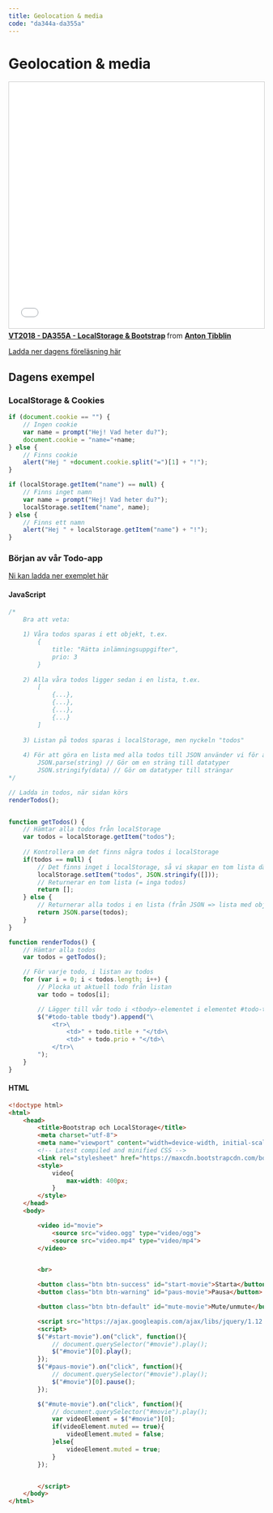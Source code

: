 ```yaml
---
title: Geolocation & media
code: "da344a-da355a"
---
```


# Geolocation & media

<iframe src="//www.slideshare.net/slideshow/embed_code/key/UBK4ukBmMXOQI" width="595" height="485" frameborder="0" marginwidth="0" marginheight="0" scrolling="no" style="border:1px solid #CCC; border-width:1px; margin-bottom:5px; max-width: 100%;" allowfullscreen> </iframe> <div style="margin-bottom:5px"> <strong> <a href="//www.slideshare.net/AntonTibblin/vt2018-da355a-localstorage-bootstrap" title="VT2018 - DA355A - LocalStorage &amp; Bootstrap" target="_blank">VT2018 - DA355A - LocalStorage &amp; Bootstrap</a> </strong> from <strong><a href="https://www.slideshare.net/AntonTibblin" target="_blank">Anton Tibblin</a></strong> </div>

[Ladda ner dagens föreläsning här](LocalStorageBootstrap.pdf)

## Dagens exempel

### LocalStorage & Cookies
```js
if (document.cookie == "") {
	// Ingen cookie
	var name = prompt("Hej! Vad heter du?");
	document.cookie = "name="+name;
} else {
	// Finns cookie
	alert("Hej " +document.cookie.split("=")[1] + "!");
}

if (localStorage.getItem("name") == null) {
	// Finns inget namn
	var name = prompt("Hej! Vad heter du?");
	localStorage.setItem("name", name);
} else {
	// Finns ett namn
	alert("Hej " + localStorage.getItem("name") + "!");
}
```
### Början av vår Todo-app

[Ni kan ladda ner exemplet här](todo-start.zip)

#### JavaScript

```js
/*
	Bra att veta:
	
	1) Våra todos sparas i ett objekt, t.ex.
		{
			title: "Rätta inlämningsuppgifter",
			prio: 3
		}
		
	2) Alla våra todos ligger sedan i en lista, t.ex.
		[
			{...},
			{...},
			{...},
			{...}
		]
		
	3) Listan på todos sparas i localStorage, men nyckeln "todos"
	
	4) För att göra en lista med alla todos till JSON använder vi för att spara detta i localStorage.
		JSON.parse(string) // Gör om en sträng till datatyper
		JSON.stringify(data) // Gör om datatyper till strängar
*/

// Ladda in todos, när sidan körs
renderTodos();


function getTodos() {
	// Hämtar alla todos från localStorage
	var todos = localStorage.getItem("todos");
	
	// Kontrollera om det finns några todos i localStorage
	if(todos == null) {
		// Det finns inget i localStorage, så vi skapar en tom lista där
		localStorage.setItem("todos", JSON.stringify([]));
		// Returnerar en tom lista (= inga todos)
		return [];
	} else {
		// Returnerar alla todos i en lista (från JSON => lista med objekt)
		return JSON.parse(todos);
	}
}

function renderTodos() {
	// Hämtar alla todos
	var todos = getTodos();

	// För varje todo, i listan av todos
	for (var i = 0; i < todos.length; i++) {
		// Plocka ut aktuell todo från listan
		var todo = todos[i];

		// Lägger till vår todo i <tbody>-elementet i elementet #todo-table
		$("#todo-table tbody").append("\
			<tr>\
				<td>" + todo.title + "</td>\
				<td>" + todo.prio + "</td>\
			</tr>\
		");
	}
}
```

#### HTML

```html
<!doctype html>
<html>
	<head>
		<title>Bootstrap och LocalStorage</title>
		<meta charset="utf-8">
		<meta name="viewport" content="width=device-width, initial-scale=1, maximum-scale=1, user-scalable=no">
		<!-- Latest compiled and minified CSS -->
		<link rel="stylesheet" href="https://maxcdn.bootstrapcdn.com/bootstrap/3.3.7/css/bootstrap.min.css" integrity="sha384-BVYiiSIFeK1dGmJRAkycuHAHRg32OmUcww7on3RYdg4Va+PmSTsz/K68vbdEjh4u" crossorigin="anonymous">
		<style>
			video{
				max-width: 400px;
			}
		</style>
	</head>
	<body>

		<video id="movie">
			<source src="video.ogg" type="video/ogg">
			<source src="video.mp4" type="video/mp4">
		</video>


		<br>

		<button class="btn btn-success" id="start-movie">Starta</button>
		<button class="btn btn-warning" id="paus-movie">Pausa</button>

		<button class="btn btn-default" id="mute-movie">Mute/unmute</button>

		<script src="https://ajax.googleapis.com/ajax/libs/jquery/1.12.4/jquery.min.js"></script>
		<script>
		$("#start-movie").on("click", function(){
			// document.querySelector("#movie").play();
			$("#movie")[0].play();
		});
		$("#paus-movie").on("click", function(){
			// document.querySelector("#movie").play();
			$("#movie")[0].pause();
		});

		$("#mute-movie").on("click", function(){
			// document.querySelector("#movie").play();
			var videoElement = $("#movie")[0];
			if(videoElement.muted == true){
				videoElement.muted = false;
			}else{
				videoElement.muted = true;
			}
		});


		</script>
	</body>
</html>
```
